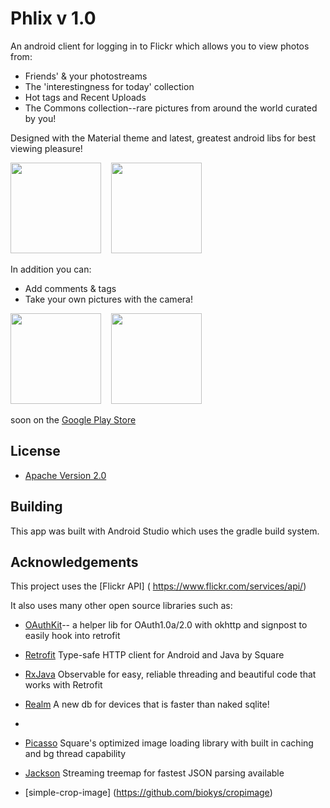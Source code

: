 # Phlix v 1.0

An android client for logging in to Flickr which allows you to view photos from:

* Friends' & your photostreams
* The 'interestingness for today' collection
* Hot tags and Recent Uploads
* The Commons collection--rare pictures from around the world curated by you!

Designed with the Material theme and latest, greatest android libs for best viewing pleasure!

<img src="http://imgur.com/iePBsAf" height="145"/>
&nbsp;&nbsp;
<img src="http://imgur.com/nguN38p" height="145" />
&nbsp;&nbsp;

In addition you can:

* Add comments & tags
* Take your own pictures with the camera! 

<img src="http://imgur.com/VAxLK7w" height="145" />
&nbsp;&nbsp;
<img src="http://imgur.com/ObJP1fz" height="145" />




 soon on the [Google Play Store](https://play.google.com/store/apps/details?userId=com.anubis.flickr)




## License

* [Apache Version 2.0](http://www.apache.org/licenses/LICENSE-2.0.html)

## Building

This app was built with Android Studio which uses the gradle build system.  

## Acknowledgements

This project uses the [Flickr API] ( https://www.flickr.com/services/api/)

It also uses many other open source libraries such as:

 * [OAuthKit]()-- a helper lib for OAuth1.0a/2.0 with okhttp and signpost to easily hook into retrofit
 
 * [Retrofit]() Type-safe HTTP client for Android and Java by Square
 * [RxJava]() Observable for easy, reliable threading and beautiful code that works with Retrofit
 * [Realm]() A new db for devices that is faster than naked sqlite!
 * 
 * [Picasso]() Square's optimized image loading library with built in caching and bg thread capability
 * [Jackson]()  Streaming treemap for fastest JSON parsing available
 
 * [simple-crop-image] (https://github.com/biokys/cropimage)
 



